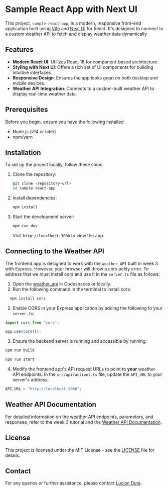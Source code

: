 # Sample React App with Next UI

This project, `sample-react-app`, is a modern, responsive front-end application built using [Vite](https://vitejs.dev/) and [Next UI](https://nextui.org/react) for React. It's designed to connect to a custom weather API to fetch and display weather data dynamically.

## Features

- **Modern React UI**: Utilizes React 18 for component-based architecture.
- **Styling with Next UI**: Offers a rich set of UI components for building intuitive interfaces.
- **Responsive Design**: Ensures the app looks great on both desktop and mobile devices.
- **Weather API Integration**: Connects to a custom-built weather API to display real-time weather data.

## Prerequisites

Before you begin, ensure you have the following installed:

- Node.js (v14 or later)
- npm/yarn

## Installation

To set up the project locally, follow these steps:

1. Clone the repository:

   ```bash
   git clone <repository-url>
   cd sample-react-app
   ```

2. Install dependencies:

   ```bash
   npm install
   ```

3. Start the development server:

   ```bash
   npm run dev
   ```

   Visit `http://localhost:3000` to view the app.

## Connecting to the Weather API

The frontend app is designed to work with the `weather_API` built in week 3 with Express. However, your browser will throw a cors polity error. To address that we must install cors and use it in the `server.ts` file as follows:

1. Open the [weather_api](https://github.com/lucian-duta/weather_api) in Codespaces or locally.
2. Run the following command in the terminal to install cors:

```bash
  npm install cors
```

2. Enable CORS in your Express application by adding the following to your `server.ts`:

```typescript
import cors from "cors";

app.use(cors());
```

3. Ensure the backend server is running and accessible by running:

```bash
npm run build

npm run start
```

4. Modify the frontend app's API request URLs to point to **your** weather API endpoints. In the `src/api/actions.ts` file, update the `API_URL` to your server's address:

```typescript
API_URL = "http://localhost:5000";
```

## Weather API Documentation

For detailed information on the weather API endpoints, parameters, and responses, refer to the week 3 tutorial and the [Weather API Documentation](https://github.com/lucian-duta/weather_api).

## License

This project is licensed under the MIT License - see the [LICENSE](LICENSE) file for details.

## Contact

For any queries or further assistance, please contact [Lucian Duta](mailto:l.duta@uel.ac.uk).
